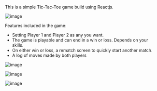 This is a simple Tic-Tac-Toe game build using Reactjs.

![image](https://github.com/paragchauhan98/tic-tac-toe-with-React/assets/40602069/58f788e8-68e6-4dc5-b98d-ec56070ea931)

Features included in the game:
* Setting Player 1 and Player 2 as any you want.
* The game is playable and can end in a win or loss. Depends on your skills.
* On either win or loss, a rematch screen to quickly start another match.
* A log of moves made by both players

![image](https://github.com/paragchauhan98/tic-tac-toe-with-React/assets/40602069/f2545f8b-7719-4f6d-934c-3b96ef4145dc)

![image](https://github.com/paragchauhan98/tic-tac-toe-with-React/assets/40602069/679af74b-c66e-44fe-96d1-7888488fbfca)

![image](https://github.com/paragchauhan98/tic-tac-toe-with-React/assets/40602069/165614ca-afbb-428e-a541-6fb590d2bf45)

